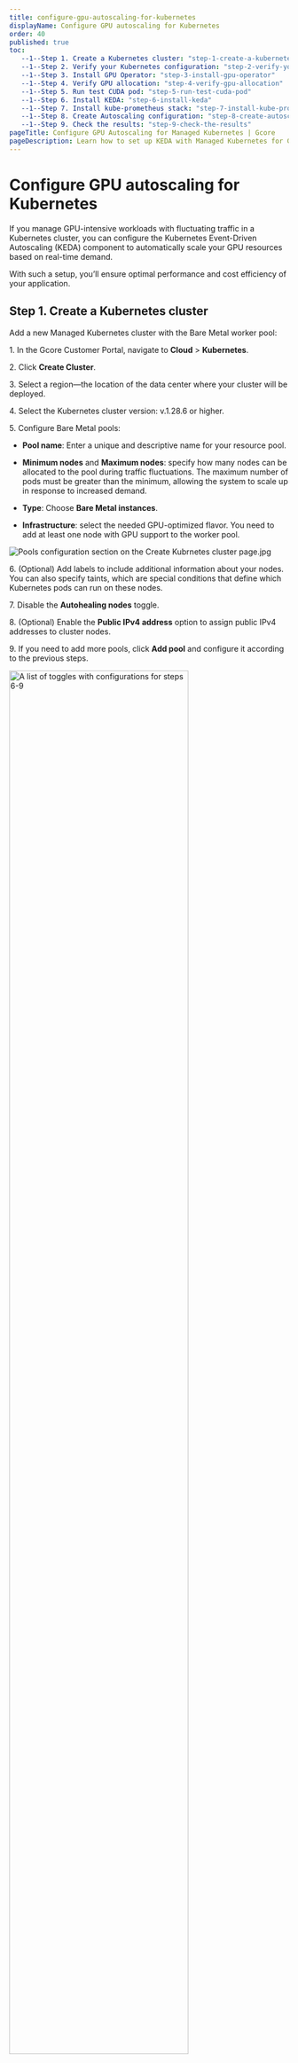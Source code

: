 ```yaml
---
title: configure-gpu-autoscaling-for-kubernetes
displayName: Configure GPU autoscaling for Kubernetes
order: 40
published: true
toc:
   --1--Step 1. Create a Kubernetes cluster: "step-1-create-a-kubernetes-cluster"
   --1--Step 2. Verify your Kubernetes configuration: "step-2-verify-your-kubernetes-configuration"
   --1--Step 3. Install GPU Operator: "step-3-install-gpu-operator"
   --1--Step 4. Verify GPU allocation: "step-4-verify-gpu-allocation"
   --1--Step 5. Run test CUDA pod: "step-5-run-test-cuda-pod"
   --1--Step 6. Install KEDA: "step-6-install-keda"
   --1--Step 7. Install kube-prometheus stack: "step-7-install-kube-prometheus-stack"
   --1--Step 8. Create Autoscaling configuration: "step-8-create-autoscaling-configuration"
   --1--Step 9. Check the results: "step-9-check-the-results"   
pageTitle: Configure GPU Autoscaling for Managed Kubernetes | Gcore
pageDescription: Learn how to set up KEDA with Managed Kubernetes for GPU scaling.
---
```

# Configure GPU autoscaling for Kubernetes

If you manage GPU-intensive workloads with fluctuating traffic in a Kubernetes cluster, you can configure the Kubernetes Event-Driven Autoscaling (KEDA) component to automatically scale your GPU resources based on real-time demand. 

With such a setup, you’ll ensure optimal performance and cost efficiency of your application. 

## Step 1. Create a Kubernetes cluster

Add a new Managed Kubernetes cluster with the Bare Metal worker pool: 

1\. In the Gcore Customer Portal, navigate to **Cloud** > **Kubernetes**. 

2\. Click **Create Cluster**. 

3\. Select a region—the location of the data center where your cluster will be deployed.  

4\. Select the Kubernetes cluster version: v.1.28.6 or higher. 

5\. Configure Bare Metal pools: 

* **Pool name**: Enter a unique and descriptive name for your resource pool. 

* **Minimum nodes** and **Maximum nodes**: specify how many nodes can be allocated to the pool during traffic fluctuations. The maximum number of pods must be greater than the minimum, allowing the system to scale up in response to increased demand. 

* **Type**: Choose **Bare Metal instances**. 

* **Infrastructure**: select the needed GPU-optimized flavor. You need to add at least one node with GPU support to the worker pool. 

<img src="https://assets.gcore.pro/docs/cloud/kubernetes/clusters/autoscaling/gpu-autoscaling/configure-pools.png" alt="Pools configuration section on the Create Kubrnetes cluster page.jpg">

6\. (Optional) Add labels to include additional information about your nodes. You can also specify taints, which are special conditions that define which Kubernetes pods can run on these nodes.  

7\. Disable the **Autohealing nodes** toggle. 

8\. (Optional) Enable the **Public IPv4 address** option to assign public IPv4 addresses to cluster nodes. 

9\. If you need to add more pools, click **Add pool** and configure it according to the previous steps.

<img src="https://assets.gcore.pro/docs/cloud/kubernetes/clusters/autoscaling/gpu-autoscaling/configure-toggles.png" alt="A list of toggles with configurations for steps 6-9" width="80%">

10\. Continue configuring the cluster by following the instructions from <a href="https://gcore.com/docs/cloud/kubernetes/clusters/create-a-kubernetes-cluster#step-5-select-the-cni-provider" target="_blank">Step 5: Select the CNI provider</a> in the <a href="https://gcore.com/docs/cloud/kubernetes/clusters/create-a-kubernetes-cluster" target="_blank">Create a Kubernetes cluster</a> guide.  

## Step 2. Verify your Kubernetes configuration 

1\. In the Gcore Customer Portal, navigate to **Cloud** > **Kubernetes**. 

2\. Find the cluster you’ve created in the previous step and click its name to open it. 

3\. Check the pool status—it should be **Running**. If you see **Scaling up**, wait until all resources are allocated and the cluster ready to use.  

4\. Download the .config file by clicking **Kubernetes config** in the top-right corner of the screen.

<img src="https://assets.gcore.pro/docs/cloud/kubernetes/clusters/autoscaling/gpu-autoscaling/kubernetes-config.png" alt="Kubernetes cluster overview page" width="80%">

5\. Export Kubernetes configuration locally:  

```
export KUBECONFIG=/path/to/your/k8sConfig.yml 
```

6\. Verify that the created node is ready and correctly configured: 

```
kubectl get nodes 
```

Here’s an example of the expected result: 

```
NAME                STATUS   ROLES    AGE     VERSION 
ed-b16-82-160-248   Ready    <none>   3h26m   v1.28.6 
```

## Step 3. Install GPU Operator 

Use Helm package manager to install the GPU Operator that’ll manage your resources. If you don’t have Helm, install it according to the <a href="https://helm.sh/docs/intro/install/" target="_blank">official instructions</a>. 

To install the GPU Operator: 

1\. Add the NVIDIA Helm repository and update it as follows:  

```
helm repo add nvidia https://helm.ngc.nvidia.com/nvidia && helm repo update
```

2\. Install the GPU Operator with the required configurations for your Kubernetes version: 

* 1.28.x:   

```
    helm install gpu-operator nvidia/gpu-operator --version v23.9.1  --wait \ 
        -n gpu-operator --create-namespace \ 
        --set driver.enabled=false \ 
        --set operator.defaultRuntime=crio \ 
        --set operator.logging.level=debug 
    
``` 
* 1.29.x: 

```
    helm install gpu-operator nvidia/gpu-operator --version v23.9.2  --wait \ 
        -n gpu-operator --create-namespace \ 
        --set driver.enabled=false \ 
        --set operator.defaultRuntime=crio \ 
        --set operator.logging.level=debug 
    
```

## Step 4. Verify GPU allocation 

1\. Verify that GPUs have been correctly allocated. The number of GPU nodes in `nvidia.com/gpu` should comply with the number specified in the Bare Metal flavor. 

```
Allocatable: 
  cpu:                192 
  ephemeral-storage:  850152999143 
  hugepages-1Gi:      0 
  hugepages-2Mi:      0 
  memory:             2113338172Ki 
  nvidia.com/gpu:     8 
  pods:               110
```

2\. Check the status of the Kubernetes pods–it should be **READY**. 

```
kubectl get pods -n gpu-operator 
```

Here’s an example of the expected result: 

```
NAME                                                         READY   STATUS      RESTARTS   AGE 
gpu-feature-discovery-f4knk                                  1/1     Running     0          3m9s 
gpu-operator-f7ffcf7f8-sf8m7                                 1/1     Running     0          3m34s 
gpu-operator-node-feature-discovery-gc-7cc7ccfff8-77g45      1/1     Running     0          3m34s 
gpu-operator-node-feature-discovery-master-d8597d549-dnxz5   1/1     Running     0          3m34s 
gpu-operator-node-feature-discovery-worker-rlf6p             1/1     Running     0          3m34s 
nvidia-container-toolkit-daemonset-rl9p2                     1/1     Running     0          3m1s 
nvidia-cuda-validator-78g72                                  0/1     Completed   0          2m32s 
nvidia-dcgm-exporter-nv9bk                                   1/1     Running     0          3m9s 
nvidia-device-plugin-daemonset-4l5fl                         1/1     Running     0          3m9s 
nvidia-mig-manager-rqnsq                                     1/1     Running     0          26s 
nvidia-operator-validator-n9rpz                              1/1     Running     0          3m9s 
```

## Step 5. Run test CUDA pod

Run a test GPU application to verify that the GPU resources in your Kubernetes cluster are properly configured and accessible. Follow the instructions from the official Nvidia guide: <a href="https://docs.nvidia.com/datacenter/cloud-native/gpu-operator/latest/getting-started.html#cuda-vectoradd" target="_blank">Verification: running sample GPU application</a>. 

## Step 6. Install KEDA 

Install and configure the Kubernetes Event-Driven Autoscaling (KEDA) component for your Managed Kubernetes cluster. 

1\. Add the KEDA Helm repository: 

``` 
helm repo add kedacore https://kedacore.github.io/charts 
``` 

2\. Update the repository to include any new Helm charts: 

``` 
helm repo update 
``` 

3\. Install KEDA into its own namespace: 

``` 
helm install keda kedacore/keda --namespace keda --create-namespace 
``` 

## Step 7. Install kube-prometheus stack 

To collect and visualize metrics from your Kubernetes cluster, install the <a href="https://github.com/prometheus-community/helm-charts/tree/main/charts/kube-prometheus-stack" target="_blank">kube-prometheus-stack</a> that’s integrated with Prometheus and Grafana.  

1\. Add the Prometheus Helm repository: `helm repo add prometheus-community https://prometheus-community.github.io/helm-charts`

2\. Update the repository: `helm repo update`

3\. Inspect the default values for the kube-stack: `helm inspect values prometheus-community/kube-prometheus-stack > values.yaml`

4\. Create the values-overrides.yaml file that contains additional configurations for the GPU operator:

```
serviceMonitorSelectorNilUsesHelmValues: false 

additionalScrapeConfigs: 
- job_name: gpu-metrics 
  scrape_interval: 1s 
  metrics_path: /metrics 
  scheme: http 
  kubernetes_sd_configs: 
  - role: endpoints 
    namespaces: 
      names: 
      - gpu-operator 
  relabel_configs: 
  - source_labels: [__meta_kubernetes_endpoints_name] 
    action: drop 
    regex: .*-node-feature-discovery-master 
  - source_labels: [__meta_kubernetes_pod_node_name] 
    action: replace 
    target_label: kubernetes_node 
```      

5\. Install kube-stack with the specified configurations: 

```
helm install prometheus-community/kube-prometheus-stack \ 
   --create-namespace --namespace prometheus \ 
   --generate-name \ 
   -f values.yaml -f values-overrides.yaml
```

## Step 8. Create Autoscaling configuration 

Create a deployment for the test workload and define an autoscaling configuration using KEDA: 

```
apiVersion: apps/v1
kind: Deployment
metadata:
  name: <span style="color:#FF5913">workload-name</span>
spec:
  replicas: 1
  selector:
    matchLabels:
      app: gpu
  template:
    metadata:
      labels:
        app: gpu
    spec:
      containers:
        - name: <span style="color:#FF5913">workload-name</span>
          image: <span style="color:#FF5913">app-URL</span>
          command: <span style="color:#FF5913">["--argument-1", "-argument-2"]</span>
          args: <span style="color:#FF5913">app-URL</span>
          resources:
            limits:
              nvidia.com/gpu: <span style="color:#FF5913">allocated-number-of-GPUs</span>
---
apiVersion: keda.sh/v1alpha1
kind: ScaledObject
metadata:
  name: gpu-dcgmproftester-deployment-scaledobject
spec:
  scaleTargetRef:
    name: <span style="color:#FF5913">workload-name</span>
  minReplicaCount: <span style="color:#FF5913">number-of-replicas</span>
  maxReplicaCount: <span style="color:#FF5913">number-of-replicas</span>
  triggers:
  - type: prometheus
    metadata:
      serverAddress: http://prometheus-operated.prometheus:9090
      metricName: <span style="color:#FF5913">metrics-name</span>
      threshold: "<span style="color:#FF5913">threshold-number</span>"
      query: sum(avg_over_time(DCGM_FI_DEV_GPU_UTIL{pod=~"<span style="color:#FF5913">workload-name</span>.*"}[30s])) # <- HPA will divide it for number of replicas due to AVG strategy
```

<alert-element type="tip" title="Tip">
 
This autoscaling configuration is based on the `DCGM_FI_DEV_GPU_UTIL` metrics (GPU utilization). However, you can use any of available metric from <a href="https://docs.nvidia.com/datacenter/dcgm/latest/dcgm-api/dcgm-api-field-ids.html" target="_blank">DCGM exporter</a>. 
 
</alert-element>

Customize the highlighted values: 

* <span style="color:#FF5913">workload-name</span>: enter a unique name that identifies your workload. Make sure that you use the same value in all name fields.  

* <span style="color:#FF5913">app-URL</span>: specify the location of your application. For example, a Docker image.  

* <span style="color:#FF5913">allocated-number-of-GPUs</span>: specify how many GPUs you need. For example, 8. 

* <span style="color:#FF5913">["/usr/bin/sample-command"]</span>: Enter the command your container should run at startup. 

* <span style="color:#FF5913">["--argument-1", "-argument-2"]</span>: Provide any arguments that should be passed to the command.  

* <span style="color:#FF5913">number-of-replicas</span>: Provide the minimum and maximum number of workload copies the system will create during traffic fluctuation. 

* <span style="color:#FF5913">metrics-name</span>: Enter a unique-phrase-that-distinguishes-your-metrics 

* <span style="color:#FF5913">threshold-number</span>: If the number is reached, the system creates a new workload. For instance, “60”. 

## Step 9. Check the results 

After an application with the GPU workload is deployed, Keda creates a Horizontal Pod Autoscaler (HPA) for this workload and injects the value of GPU utilization from Prometheus as an external metric. 

1\. To get real-time information about the HPA, run `k get hpa -w`.

You should get an output like this:  

```
NAME                                                  REFERENCE                                  TARGETS              MINPODS   MAXPODS   REPLICAS   AGE
keda-hpa-gpu-dcgmproftester-deployment-scaledobject   Deployment/gpu-dcgmproftester-deployment   <unknown>/60 (avg)   1         16        0          0s
keda-hpa-gpu-dcgmproftester-deployment-scaledobject   Deployment/gpu-dcgmproftester-deployment   0/60 (avg)           1         16        1          16s
keda-hpa-gpu-dcgmproftester-deployment-scaledobject   Deployment/gpu-dcgmproftester-deployment   23/60 (avg)          1         16        1          76s
....
keda-hpa-gpu-dcgmproftester-deployment-scaledobject   Deployment/gpu-dcgmproftester-deployment   67750m/60 (avg)      1         16        8          10m
```

Because there are 8 GPUs per server, the system has spun up eight pods. 

After scaling by the number of GPUs, you’ll notice that there are some pending pods created by the HPA. The autoscaler will trigger the addition of new nodes because the cluster is out of free GPUs. 

2\. Fetch the events: `k get events -w`.

You should get an output like this: 

```
....
0s          Warning   FailedScheduling      pod/gpu-dcgmproftester-deployment-9f866ff47-dnzns                             0/1 nodes are available: 1 Insufficient nvidia.com/gpu. preemption: 0/1 nodes are available: 1 No preemption victims found for incoming pod..
 
....
kube-system    69s         Normal    ScaledUpGroup         configmap/cluster-autoscaler-status                                           Scale-up: setting group MachineDeployment/76-320426/gpu-autoscale-h100-h100-machine-deployment size to 2 instead of 1 (max: 2)
kube-system    69s         Normal    ScaledUpGroup         configmap/cluster-autoscaler-status                                           Scale-up: group MachineDeployment/76-320426/gpu-autoscale-h100-h100-machine-deployment size set to 2 instead of 1 (max: 2)
```

Wait until the node is provisioned, which might take up to 20-25 minutes.  

3\. Check out all pods within your cluster: `k get pods`.
 
You should see something like this: 

```
NAME                                            READY   STATUS    RESTARTS   AGE
apiserver-bridge-j7jk6                          1/1     Running   0          141m
gpu-dcgmproftester-deployment-9f866ff47-57zmg   1/1     Running   0          11m
gpu-dcgmproftester-deployment-9f866ff47-5wxxb   1/1     Running   0          15m
gpu-dcgmproftester-deployment-9f866ff47-8gkm8   1/1     Running   0          14m
gpu-dcgmproftester-deployment-9f866ff47-9t4bv   1/1     Running   0          7m57s
gpu-dcgmproftester-deployment-9f866ff47-dnzns   0/1     Pending   0          6m57s
gpu-dcgmproftester-deployment-9f866ff47-fb5cs   0/1     Pending   0          6m57s
gpu-dcgmproftester-deployment-9f866ff47-qthzr   1/1     Running   0          10m
gpu-dcgmproftester-deployment-9f866ff47-rxm2c   1/1     Running   0          17m
gpu-dcgmproftester-deployment-9f866ff47-tc8pq   1/1     Running   0          8m58s
gpu-dcgmproftester-deployment-9f866ff47-zbt8d   1/1     Running   0          12m
```

8 pods are running (there are 8 GPUs per server), and several pods have a Pending status as they wait for the provisioning of a new node. 

After the new node is provisioned, the system will create new pods. In the end, you’ll have the number of pods you’ve specified in the `maxReplicaCount` in Step 8. 

<alert-element type="info" title="Info">

After provisioning nodes, it might take up to five minutes for the Nvidia GPU resources to be distributed and managed in the Kubernetes cluster.

</alert-element>

4\. Check the list of nodes and related information: `k get nodes`. 

You'll get the list of nodes and their statuses:

```
NAME                STATUS   ROLES    AGE    VERSION
ed-b16-78-161-160   Ready    <none>   166m   v1.28.6
ed-b16-78-161-169   Ready    <none>   12m    v1.28.6
```

5\. Double-check the HPA status: `k get hpa`.

You should see something like this: 

```
NAME                                                  REFERENCE                                  TARGETS           MINPODS   MAXPODS   REPLICAS   AGE
keda-hpa-gpu-dcgmproftester-deployment-scaledobject   Deployment/gpu-dcgmproftester-deployment   71463m/60 (avg)   1         16        16         41m
```